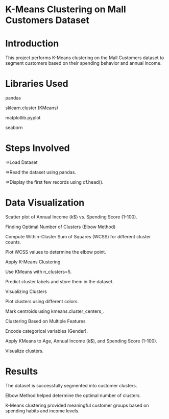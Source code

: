 # K-Means Clustering on Mall Customers Dataset

# Introduction

This project performs K-Means clustering on the Mall Customers dataset to segment customers based on their spending behavior and annual income.

# Libraries Used

pandas

sklearn.cluster (KMeans)

matplotlib.pyplot

seaborn

# Steps Involved

=>Load Dataset

=>Read the dataset using pandas.

=>Display the first few records using df.head().

# Data Visualization

Scatter plot of Annual Income (k$) vs. Spending Score (1-100).

Finding Optimal Number of Clusters (Elbow Method)

Compute Within-Cluster Sum of Squares (WCSS) for different cluster counts.

Plot WCSS values to determine the elbow point.

Apply K-Means Clustering

Use KMeans with n_clusters=5.

Predict cluster labels and store them in the dataset.

Visualizing Clusters

Plot clusters using different colors.

Mark centroids using kmeans.cluster_centers_.

Clustering Based on Multiple Features

Encode categorical variables (Gender).

Apply KMeans to Age, Annual Income (k$), and Spending Score (1-100).

Visualize clusters.

# Results

The dataset is successfully segmented into customer clusters.

Elbow Method helped determine the optimal number of clusters.

K-Means clustering provided meaningful customer groups based on spending habits and income levels.
